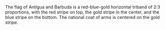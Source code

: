 The flag of Antigua and Barbuda is a red-blue-gold horizontal triband of 2:3 proportions, with the red stripe on top, the gold stripe in the center, and the blue stripe on the bottom. The national coat of arms is centered on the gold stripe.